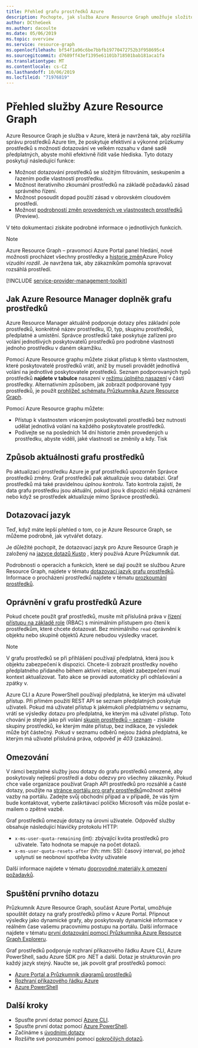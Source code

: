 ```yaml
---
title: Přehled grafu prostředků Azure
description: Pochopte, jak služba Azure Resource Graph umožňuje složitou dotazování na prostředky ve velkém měřítku.
author: DCtheGeek
ms.author: dacoulte
ms.date: 05/06/2019
ms.topic: overview
ms.service: resource-graph
ms.openlocfilehash: bf54f1a96c6be7bbfb19770472752b3f958695c4
ms.sourcegitcommit: d7689ff43ef1395e61101b718501bab181aca1fa
ms.translationtype: MT
ms.contentlocale: cs-CZ
ms.lasthandoff: 10/06/2019
ms.locfileid: "71976819"
---
```

# <a name="overview-of-the-azure-resource-graph-service"></a>Přehled služby Azure Resource Graph

Azure Resource Graph je služba v Azure, která je navržená tak, aby rozšířila správu prostředků Azure tím, že poskytuje efektivní a výkonné průzkumy prostředků s možností dotazování ve velkém rozsahu v dané sadě předplatných, abyste mohli efektivně řídit vaše hlediska. Tyto dotazy poskytují následující funkce:

- Možnost dotazování prostředků se složitým filtrováním, seskupením a řazením podle vlastností prostředku.
- Možnost iterativního zkoumání prostředků na základě požadavků zásad správného řízení.
- Možnost posoudit dopad použití zásad v obrovském cloudovém prostředí.
- Možnost [podrobností změn provedených ve vlastnostech prostředků](./how-to/get-resource-changes.md) (Preview).

V této dokumentaci získáte podrobné informace o jednotlivých funkcích.

> [!NOTE]
> Azure Resource Graph – pravomoci Azure Portal panel hledání, nové možnosti procházet všechny prostředky a [historie změn](../policy/how-to/determine-non-compliance.md#change-history-preview)Azure Policy 
> _vizuální rozdíl_. Je navržena tak, aby zákazníkům pomohla spravovat rozsáhlá prostředí.

[!INCLUDE [service-provider-management-toolkit](../../../includes/azure-lighthouse-supported-service.md)]

## <a name="how-does-resource-graph-complement-azure-resource-manager"></a>Jak Azure Resource Manager doplněk grafu prostředků

Azure Resource Manager aktuálně podporuje dotazy přes základní pole prostředků, konkrétně název prostředku, ID, typ, skupinu prostředků, předplatné a umístění. Správce prostředků také poskytuje zařízení pro volání jednotlivých poskytovatelů prostředků pro podrobné vlastnosti jednoho prostředku v daném okamžiku.

Pomocí Azure Resource graphu můžete získat přístup k těmto vlastnostem, které poskytovatelé prostředků vrátí, aniž by museli provádět jednotlivá volání na jednotlivé poskytovatele prostředků. Seznam podporovaných typů prostředků **najdete v tabulce** nasazení v [režimu úplného nasazení](../../azure-resource-manager/complete-mode-deletion.md) v části prostředky. Alternativním způsobem, jak zobrazit podporované typy prostředků, je použít [prohlížeč schématu Průzkumníka Azure Resource Graph](./first-query-portal.md#schema-browser).

Pomocí Azure Resource graphu můžete:

- Přístup k vlastnostem vráceným poskytovateli prostředků bez nutnosti udělat jednotlivá volání na každého poskytovatele prostředků.
- Podívejte se na posledních 14 dní historie změn provedených u prostředku, abyste viděli, jaké vlastnosti se změnily a kdy. Tisk

## <a name="how-resource-graph-is-kept-current"></a>Způsob aktuálnosti grafu prostředků

Po aktualizaci prostředku Azure je graf prostředků upozorněn Správce prostředků změny.
Graf prostředků pak aktualizuje svou databázi. Graf prostředků má také pravidelnou _úplnou kontrolu_. Tato kontrola zajistí, že data grafu prostředku jsou aktuální, pokud jsou k dispozici nějaká oznámení nebo když se prostředek aktualizuje mimo Správce prostředků.

## <a name="the-query-language"></a>Dotazovací jazyk

Teď, když máte lepší přehled o tom, co je Azure Resource Graph, se můžeme podrobně, jak vytvářet dotazy.

Je důležité pochopit, že dotazovací jazyk pro Azure Resource Graph je založený na [jazyce dotazů Kusto](../../data-explorer/data-explorer-overview.md) , který používá Azure Průzkumník dat.

Podrobnosti o operacích a funkcích, které se dají použít se službou Azure Resource Graph, najdete v tématu [dotazovací jazyk grafu prostředků](./concepts/query-language.md).
Informace o procházení prostředků najdete v tématu [prozkoumání prostředků](./concepts/explore-resources.md).

## <a name="permissions-in-azure-resource-graph"></a>Oprávnění v grafu prostředků Azure

Pokud chcete použít graf prostředků, musíte mít příslušná práva v [řízení přístupu na základě role](../../role-based-access-control/overview.md) (RBAC) s minimálním přístupem pro čtení k prostředkům, které chcete dotazovat. Bez minimálního `read` oprávnění k objektu nebo skupině objektů Azure nebudou výsledky vracet.

> [!NOTE]
> V grafu prostředků se při přihlášení používají předplatná, která jsou k objektu zabezpečení k dispozici. Chcete-li zobrazit prostředky nového předplatného přidaného během aktivní relace, objekt zabezpečení musí kontext aktualizovat. Tato akce se provádí automaticky při odhlašování a zpátky v.

Azure CLI a Azure PowerShell používají předplatná, ke kterým má uživatel přístup. Při přímém použití REST API se seznam předplatných poskytuje uživateli. Pokud má uživatel přístup k jakémukoli předplatnému v seznamu, vrátí se výsledky dotazu pro předplatná, ke kterým má uživatel přístup. Toto chování je stejné jako při volání [skupin prostředků – seznam](/rest/api/resources/resourcegroups/list) \- získáte skupiny prostředků, ke kterým máte přístup, bez indikace, že výsledek může být částečný.
Pokud v seznamu odběrů nejsou žádná předplatná, ke kterým má uživatel příslušná práva, odpověď je _403_ (zakázáno).

## <a name="throttling"></a>Omezování

V rámci bezplatné služby jsou dotazy do grafu prostředků omezené, aby poskytovaly nejlepší prostředí a dobu odezvy pro všechny zákazníky. Pokud chce vaše organizace používat Graph API prostředků pro rozsáhlé a časté dotazy, použijte na [stránce portálu pro grafy prostředků](https://portal.azure.com/#blade/Microsoft_Azure_Policy/PolicyMenuBlade/ResourceGraph)možnost zpětné vazby na portálu.
Zadejte svůj obchodní případ a v případě, že vás tým bude kontaktovat, vyberte zaškrtávací políčko Microsoft vás může poslat e-mailem o zpětné vazbě.

Graf prostředků omezuje dotazy na úrovni uživatele. Odpověď služby obsahuje následující hlavičky protokolu HTTP:

- `x-ms-user-quota-remaining` (int): zbývající kvóta prostředků pro uživatele. Tato hodnota se mapuje na počet dotazů.
- `x-ms-user-quota-resets-after` (hh: mm: SS): časový interval, po jehož uplynutí se neobnoví spotřeba kvóty uživatele

Další informace najdete v tématu [doprovodné materiály k omezení požadavků](./concepts/guidance-for-throttled-requests.md).

## <a name="running-your-first-query"></a>Spuštění prvního dotazu

Průzkumník Azure Resource Graph, součást Azure Portal, umožňuje spouštět dotazy na grafy prostředků přímo v Azure Portal. Připnout výsledky jako dynamické grafy, aby poskytovaly dynamické informace v reálném čase vašemu pracovnímu postupu na portálu. Další informace najdete v tématu [první dotazování pomocí Průzkumníka Azure Resource Graph Exploreru](first-query-portal.md).

Graf prostředků podporuje rozhraní příkazového řádku Azure CLI, Azure PowerShell, sadu Azure SDK pro .NET a další. Dotaz je strukturován pro každý jazyk stejný. Naučte se, jak povolit graf prostředků pomocí:

- [Azure Portal a Průzkumník diagramů prostředků](first-query-portal.md) 
- [Rozhraní příkazového řádku Azure](first-query-azurecli.md#add-the-resource-graph-extension)
- [Azure PowerShell](first-query-powershell.md#add-the-resource-graph-module)

## <a name="next-steps"></a>Další kroky

- Spusťte první dotaz pomocí [Azure CLI](first-query-azurecli.md).
- Spusťte první dotaz pomocí [Azure PowerShell](first-query-powershell.md).
- Začínáme s [úvodními dotazy](./samples/starter.md)
- Rozšiřte své porozumění pomocí [pokročilých dotazů](./samples/advanced.md).